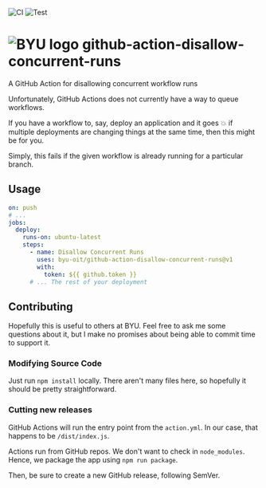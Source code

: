 ![CI](https://github.com/byu-oit/github-action-disallow-concurrent-runs/workflows/CI/badge.svg)
![Test](https://github.com/byu-oit/github-action-disallow-concurrent-runs/workflows/Test/badge.svg)

# ![BYU logo](https://www.hscripts.com/freeimages/logos/university-logos/byu/byu-logo-clipart-128.gif) github-action-disallow-concurrent-runs
A GitHub Action for disallowing concurrent workflow runs

Unfortunately, GitHub Actions does not currently have a way to queue workflows.

If you have a workflow to, say, deploy an application and it goes :boom: if multiple deployments are changing things at the same time, then this might be for you.

Simply, this fails if the given workflow is already running for a particular branch.

## Usage

```yaml
on: push
# ...
jobs:
  deploy:
    runs-on: ubuntu-latest
    steps:
      - name: Disallow Concurrent Runs
        uses: byu-oit/github-action-disallow-concurrent-runs@v1
        with:
          token: ${{ github.token }}
      # ... The rest of your deployment
```

## Contributing
Hopefully this is useful to others at BYU. Feel free to ask me some questions about it, but I make no promises about being able to commit time to support it.

### Modifying Source Code

Just run `npm install` locally. There aren't many files here, so hopefully it should be pretty straightforward.

### Cutting new releases

GitHub Actions will run the entry point from the `action.yml`. In our case, that happens to be `/dist/index.js`.

Actions run from GitHub repos. We don't want to check in `node_modules`. Hence, we package the app using `npm run package`.

Then, be sure to create a new GitHub release, following SemVer.
